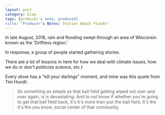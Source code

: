 ```yaml
---
layout: post
category: blog
tags: [producer's note, produced]
title: "Producer's Notes: Stories About Floods"
---
```

In late August, 2018, rain and flooding swept through an area of Wisconsin known as the 'Driftless region.' 

In response, a group of people started gathering stories.

There are a lot of lessons in here for how we deal with climate issues, how we do or don't politicize science, etc.t

Every show has a "kill your darlings" moment, and mine was this quote from Tim Hundt:

> So something as simple as that ball field getting wiped out over and over again, is is devastating. And to not know if whether you're going to get that ball field back, it's it's more than just the ball field. It's the it's the you know, social center of that community.